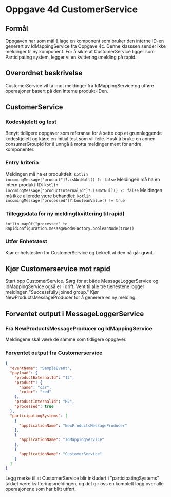 # Oppgave 4d CustomerService

##  Formål
Oppgaven har som mål å lage en komponent som bruker den interne ID-en generert av IdMappingService fra Oppgave 4c.
Denne klasssen sender ikke meldinger til ny komponent. For å sikre at CustomerService ligger som Participating system, legger vi en kvitteringsmelding på rapid.


## Overordnet beskrivelse
CustomerService vil ta imot meldinger fra IdMappingService og utføre operasjoner basert på den interne produkt-IDen.

## CustomerService

### Kodeskjelett og test
Benytt tidligere oppgaver som referanse for å sette opp et grunnleggende kodeskjelett og kjøre en initial test som vil feile. 
Husk å bruke en annen consumerGroupId for å unngå å motta meldinger ment for andre komponenter.

### Entry kriteria 
Meldingen må ha et produktfelt: ```kotlin incomingMessage["product"]?.isNotNull() ?: false```
Meldingen må ha en intern produkt-ID: ```kotlin incomingMessage["productInternalId"]?.isNotNull() ?: false```
Meldingen må ikke allerede være behandlet: ```kotlin incomingMessage["processed"]?.booleanValue() != true```

### Tilleggsdata for ny melding(kvittering til rapid)
```kotlin mapOf("processed" to RapidConfiguration.messageNodeFactory.booleanNode(true))```

### Utfør Enhetstest
Kjør enhetstesten for CustomerService og bekreft at den nå går grønt.

## Kjør Customerservice mot rapid
Start opp CustomerService.
Sørg for at både MessageLoggerService og IdMappingService også er i drift.
Vent til alle tre tjenestene logger meldingen "Successfully joined group."
Kjør NewProductsMessageProducer for å generere en ny melding.

## Forventet output i MessageLoggerService

### Fra NewProductsMessageProducer og IdMappingService
Meldingene skal være de samme som tidligere oppgaver.

### Forventet output fra Customerservice
```json
{
  "eventName": "SampleEvent",
  "payload": {
    "productExternalId": "12",
    "product": {
      "name": "car",
      "color": "red"
    },
    "productInternalId": "H2",
    "processed": true
  },
  "participatingSystems": [
    {
      "applicationName": "NewProductsMessageProducer"
    },
    {
      "applicationName": "IdMappingService"
    },
    {
      "applicationName": "CustomerService"
    }
  ]
}
```

Legg merke til at CustomerService blir inkludert i "participatingSystems" takket være kvitteringsmeldingen, og det gir oss en komplett logg over alle operasjonene som har blitt utført.











